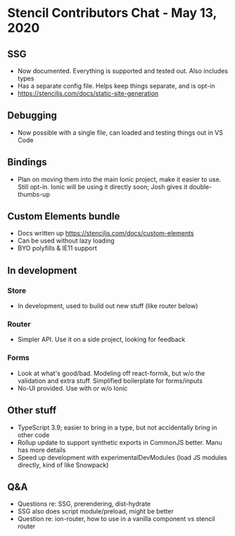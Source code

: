 # Stencil Contributors Chat - May 13, 2020

## SSG

* Now documented. Everything is supported and tested out. Also includes types
* Has a separate config file. Helps keep things separate, and is opt-in
* https://stenciljs.com/docs/static-site-generation

## Debugging

* Now possible with a single file, can loaded and testing things out in VS Code

## Bindings

* Plan on moving them into the main Ionic project, make it easier to use. Still opt-in. Ionic will be using it directly soon; Josh gives it double-thumbs-up

## Custom Elements bundle

* Docs written up https://stenciljs.com/docs/custom-elements
* Can be used without lazy loading
* BYO polyfills & IE11 support

## In development

### Store

* In development, used to build out new stuff (like router below)

### Router

* Simpler API. Use it on a side project, looking for feedback

### Forms

* Look at what's good/bad. Modeling off react-formik, but w/o the validation and extra stuff. Simplified boilerplate for forms/inputs
* No-UI provided. Use with or w/o Ionic
## Other stuff

* TypeScript 3.9; easier to bring in a type, but not accidentally bring in other code
* Rollup update to support synthetic exports in CommonJS better. Manu has more details
* Speed up development with experimentalDevModules (load JS modules directly, kind of like Snowpack)
## Q&A

* Questions re: SSG, prerendering, dist-hydrate
* SSG also does script module/preload, might be better
* Question re: ion-router, how to use in a vanilla component vs stencil router
